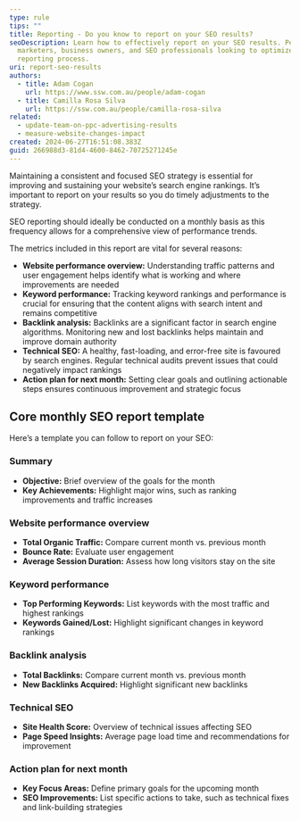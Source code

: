 ```yaml
---
type: rule
tips: ""
title: Reporting - Do you know to report on your SEO results?
seoDescription: Learn how to effectively report on your SEO results. Perfect for
  marketers, business owners, and SEO professionals looking to optimize their
  reporting process.
uri: report-seo-results
authors:
  - title: Adam Cogan
    url: https://www.ssw.com.au/people/adam-cogan
  - title: Camilla Rosa Silva
    url: https://ssw.com.au/people/camilla-rosa-silva
related:
  - update-team-on-ppc-advertising-results
  - measure-website-changes-impact
created: 2024-06-27T16:51:08.383Z
guid: 266988d3-81d4-4600-8462-70725271245e
---
```

Maintaining a consistent and focused SEO strategy is essential for improving and sustaining your website’s search engine rankings. It’s important to report on your results so you do timely adjustments to the strategy.

<!--endintro-->

SEO reporting should ideally be conducted on a monthly basis as this frequency allows for a comprehensive view of performance trends.

The metrics included in this report are vital for several reasons:

* **Website performance overview:** Understanding traffic patterns and user engagement helps identify what is working and where improvements are needed
* **Keyword performance:** Tracking keyword rankings and performance is crucial for ensuring that the content aligns with search intent and remains competitive
* **Backlink analysis:** Backlinks are a significant factor in search engine algorithms. Monitoring new and lost backlinks helps maintain and improve domain authority
* **Technical SEO:** A healthy, fast-loading, and error-free site is favoured by search engines. Regular technical audits prevent issues that could negatively impact rankings
* **Action plan for next month:** Setting clear goals and outlining actionable steps ensures continuous improvement and strategic focus

## Core monthly SEO report template

Here’s a template you can follow to report on your SEO:

### Summary

* **Objective:** Brief overview of the goals for the month
* **Key Achievements:** Highlight major wins, such as ranking improvements and traffic increases

### Website performance overview

* **Total Organic Traffic:** Compare current month vs. previous month
* **Bounce Rate:** Evaluate user engagement
* **Average Session Duration:** Assess how long visitors stay on the site

### Keyword performance

* **Top Performing Keywords:** List keywords with the most traffic and highest rankings
* **Keywords Gained/Lost:** Highlight significant changes in keyword rankings

### Backlink analysis

* **Total Backlinks:** Compare current month vs. previous month
* **New Backlinks Acquired:** Highlight significant new backlinks

### Technical SEO

* **Site Health Score:** Overview of technical issues affecting SEO
* **Page Speed Insights:** Average page load time and recommendations for improvement

### Action plan for next month

* **Key Focus Areas:** Define primary goals for the upcoming month
* **SEO Improvements:** List specific actions to take, such as technical fixes and link-building strategies
